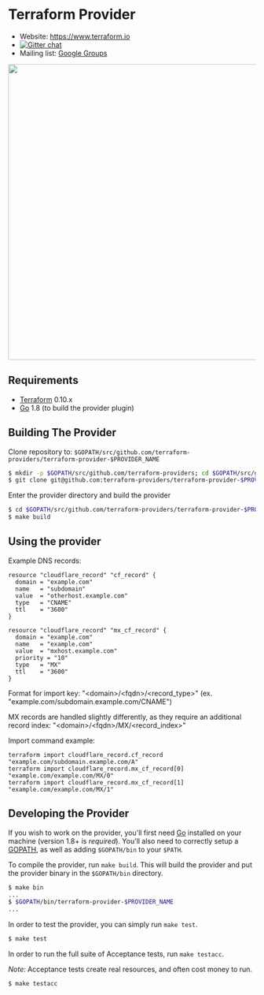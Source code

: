 Terraform Provider
==================

- Website: https://www.terraform.io
- [![Gitter chat](https://badges.gitter.im/hashicorp-terraform/Lobby.png)](https://gitter.im/hashicorp-terraform/Lobby)
- Mailing list: [Google Groups](http://groups.google.com/group/terraform-tool)

<img src="https://cdn.rawgit.com/hashicorp/terraform-website/master/content/source/assets/images/logo-hashicorp.svg" width="600px">

Requirements
------------

-	[Terraform](https://www.terraform.io/downloads.html) 0.10.x
-	[Go](https://golang.org/doc/install) 1.8 (to build the provider plugin)

Building The Provider
---------------------

Clone repository to: `$GOPATH/src/github.com/terraform-providers/terraform-provider-$PROVIDER_NAME`

```sh
$ mkdir -p $GOPATH/src/github.com/terraform-providers; cd $GOPATH/src/github.com/terraform-providers
$ git clone git@github.com:terraform-providers/terraform-provider-$PROVIDER_NAME
```

Enter the provider directory and build the provider

```sh
$ cd $GOPATH/src/github.com/terraform-providers/terraform-provider-$PROVIDER_NAME
$ make build
```

Using the provider
----------------------

Example DNS records:

```
resource "cloudflare_record" "cf_record" {
  domain = "example.com"
  name   = "subdomain"
  value  = "otherhost.example.com"
  type   = "CNAME"
  ttl    = "3600"
}

resource "cloudflare_record" "mx_cf_record" {
  domain = "example.com"
  name   = "example.com"
  value  = "mxhost.example.com"
  priority = "10"
  type   = "MX"
  ttl    = "3600"
}
```

Format for import key: "&lt;domain&gt;/&lt;fqdn&gt;/&lt;record_type&gt;" (ex. "example.com/subdomain.example.com/CNAME")

MX records are handled slightly differently, as they require an additional record index: "&lt;domain&gt;/&lt;fqdn&gt;/MX/&lt;record_index&gt;"

Import command example:

```
terraform import cloudflare_record.cf_record "example.com/subdomain.example.com/A"
terraform import cloudflare_record.mx_cf_record[0] "example.com/example.com/MX/0"
terraform import cloudflare_record.mx_cf_record[1] "example.com/example.com/MX/1"
```


Developing the Provider
---------------------------

If you wish to work on the provider, you'll first need [Go](http://www.golang.org) installed on your machine (version 1.8+ is *required*). You'll also need to correctly setup a [GOPATH](http://golang.org/doc/code.html#GOPATH), as well as adding `$GOPATH/bin` to your `$PATH`.

To compile the provider, run `make build`. This will build the provider and put the provider binary in the `$GOPATH/bin` directory.

```sh
$ make bin
...
$ $GOPATH/bin/terraform-provider-$PROVIDER_NAME
...
```

In order to test the provider, you can simply run `make test`.

```sh
$ make test
```

In order to run the full suite of Acceptance tests, run `make testacc`.

*Note:* Acceptance tests create real resources, and often cost money to run.

```sh
$ make testacc
```
